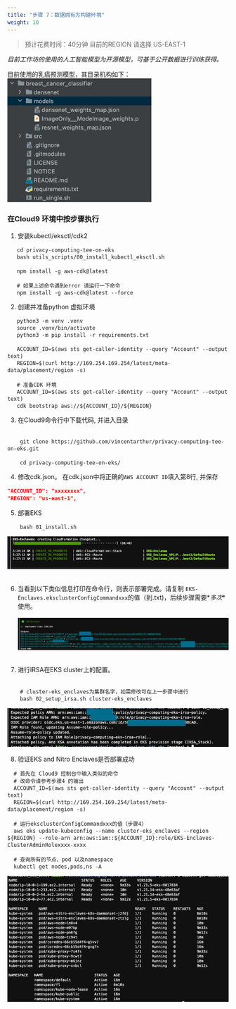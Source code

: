 ```yaml
---
title: "步骤 7：数据拥有方构建环境"
weight: 10
---
```


> 预计花费时间：40分钟
> 目前的REGION 请选择 US-EAST-1

*目前工作坊的使用的人工智能模型为开源模型，可基于公开数据进行训练获得。*

目前使用的乳癌预测模型，其目录机构如下：<br />
![industryscenario-server-breast-cancer-structure.png](/static/industryscenario-server-breast-cancer-structure.png)

### 在Cloud9 环境中按步骤执行

1. 安装kubectl/eksctl/cdk2

```shell
   cd privacy-computing-tee-on-eks
   bash utils_scripts/00_install_kubectl_eksctl.sh
   
   npm install -g aws-cdk@latest
   
   # 如果上述命令遇到error 请运行一下命令
   npm install -g aws-cdk@latest --force
```

2. 创建并准备python 虚拟环境

```shell
   python3 -m venv .venv
   source .venv/bin/activate
   python3 -m pip install -r requirements.txt
   
   ACCOUNT_ID=$(aws sts get-caller-identity --query "Account" --output text)
   REGION=$(curl http://169.254.169.254/latest/meta-data/placement/region -s)
   
   # 准备CDK 环境
   ACCOUNT_ID=$(aws sts get-caller-identity --query "Account" --output text)
   cdk bootstrap aws://${ACCOUNT_ID}/${REGION}
```

3. 在Cloud9命令行中下载代码, 并进入目录 <br /><br />

```shell
    git clone https://github.com/vincentarthur/privacy-computing-tee-on-eks.git
    
    cd privacy-computing-tee-on-eks/
```

4. 修改cdk.json。 在cdk.json中将正确的`AWS ACCOUNT ID`填入第8行, 并保存

```json
"ACCOUNT_ID": "xxxxxxxx",
"REGION": "us-east-1",
```

5. 部署EKS

```shell
    bash 01_install.sh
```

![img.png](/static/workshop-step-3-wip.png) <br /><br />

6. 当看到以下类似信息打印在命令行，则表示部署完成。请复制 `EKS-Enclaves.eksclusterConfigCommandxxx`的值（到.txt)，后续步骤需要*_多次_*使用。 <br /><br />
   ![image.png](/static/workshop-step-3-deploy-success.png) <br /><br />

7. 进行IRSA在EKS cluster上的配置。 <br /><br />

```shell
    # cluster-eks_enclaves为集群名字，如需修改可在上一步骤中进行
    bash 02_setup_irsa.sh cluster-eks_enclaves
```

![image.png](/static/workshop-step-3-deploy-irsa.png)<br/>

8. 验证EKS and Nitro Enclaves是否部署成功<br/>

```shell
  # 首先在 Cloud9 控制台中输入类似的命令
  # 改命令请参考步骤4 的输出
  ACCOUNT_ID=$(aws sts get-caller-identity --query "Account" --output text)
  REGION=$(curl http://169.254.169.254/latest/meta-data/placement/region -s)
  
  # 运行eksclusterConfigCommandxxx的值（步骤4）
  aws eks update-kubeconfig --name cluster-eks_enclaves --region ${REGION} --role-arn arn:aws:iam::${ACCOUNT_ID}:role/EKS-Enclaves-ClusterAdminRolexxxx-xxxx

  # 查询所有的节点、pod 以及namespace
  kubectl get nodes,pods,ns -A
```

![Images](/static/workshop-step-3-res-output.png)<br/>
